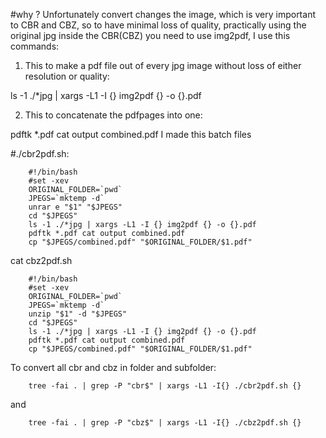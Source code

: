 #why ?
Unfortunately convert changes the image, which is very important to CBR and CBZ, so to have minimal loss of quality, practically using the original jpg inside the CBR(CBZ) you need to use img2pdf, I use this commands:

1) This to make a pdf file out of every jpg image without loss of either resolution or quality:

ls -1 ./*jpg | xargs -L1 -I {} img2pdf {} -o {}.pdf

2) This to concatenate the pdfpages into one:

pdftk *.pdf cat output combined.pdf
I made this batch files

#./cbr2pdf.sh:
```
	#!/bin/bash
	#set -xev
	ORIGINAL_FOLDER=`pwd` 
	JPEGS=`mktemp -d`
	unrar e "$1" "$JPEGS"
	cd "$JPEGS"
	ls -1 ./*jpg | xargs -L1 -I {} img2pdf {} -o {}.pdf
	pdftk *.pdf cat output combined.pdf
	cp "$JPEGS/combined.pdf" "$ORIGINAL_FOLDER/$1.pdf"
```

cat cbz2pdf.sh
```
	#!/bin/bash
	#set -xev
	ORIGINAL_FOLDER=`pwd` 
	JPEGS=`mktemp -d`
	unzip "$1" -d "$JPEGS"
	cd "$JPEGS"
	ls -1 ./*jpg | xargs -L1 -I {} img2pdf {} -o {}.pdf
	pdftk *.pdf cat output combined.pdf
	cp "$JPEGS/combined.pdf" "$ORIGINAL_FOLDER/$1.pdf"
```
	

To convert all cbr and cbz in folder and subfolder:

```	
	tree -fai . | grep -P "cbr$" | xargs -L1 -I{} ./cbr2pdf.sh {}
```
and

```	
	tree -fai . | grep -P "cbz$" | xargs -L1 -I{} ./cbz2pdf.sh {}
```
